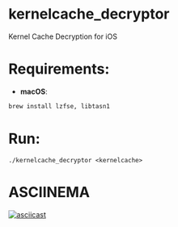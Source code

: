 # kernelcache_decryptor
Kernel Cache Decryption for iOS

# Requirements:
* **macOS**:
```bash
brew install lzfse, libtasn1
```
# Run:
```
./kernelcache_decryptor <kernelcache>
```

# ASCIINEMA

[![asciicast](https://asciinema.org/a/O1YpcchgyhVhOql20c25h4W0O.svg)](https://asciinema.org/a/O1YpcchgyhVhOql20c25h4W0O)
